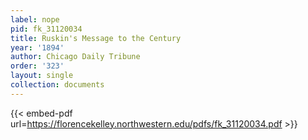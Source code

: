 ```yaml
---
label: nope
pid: fk_31120034
title: Ruskin's Message to the Century
year: '1894'
author: Chicago Daily Tribune
order: '323'
layout: single
collection: documents
---
```



{{< embed-pdf url=https://florencekelley.northwestern.edu/pdfs/fk_31120034.pdf >}}